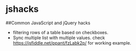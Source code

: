 # jshacks
##Common JavaScript and jQuery hacks
+ filtering rows of a table based on checkboxes.
+ Sync multiple list with multiple values. check https://jsfiddle.net/ppant/fzLabk2p/ for working example.
